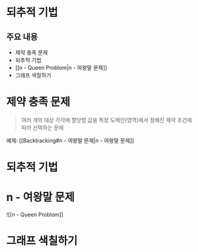 # 되추적 기법
## 주요 내용
- 제약 충족 문제
- 되추적 기법
- [[n - Queen Problom|n - 여왕말 문제]]
- 그래프 색칠하기
# 제약 충족 문제
> 여러 개의 대상 각각에 할당할 값을 특정 도메인(영역)에서 정해진 제약 조건에 따라 선택하는 문제

예제: [[Backtracking#n - 여왕말 문제|n - 여왕말 문제]]
# 되추적 기법
# n - 여왕말 문제
![[n - Queen Problom]]
# 그래프 색칠하기